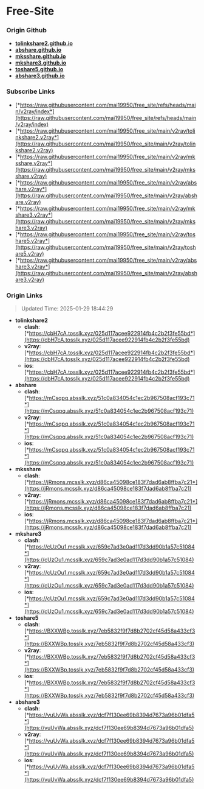 # Free-Site

### Origin Github

- [**tolinkshare2.github.io**](https://github.com/tolinkshare2/tolinkshare2.github.io)
- [**abshare.github.io**](https://github.com/abshare/abshare.github.io)
- [**mksshare.github.io**](https://github.com/mksshare/mksshare.github.io)
- [**mkshare3.github.io**](https://github.com/mkshare3/mkshare3.github.io)
- [**toshare5.github.io**](https://github.com/toshare5/toshare5.github.io)
- [**abshare3.github.io**](https://github.com/abshare3/abshare3.github.io)

### Subscribe Links

- [*https://raw.githubusercontent.com/mai19950/free_site/refs/heads/main/v2ray/index*](https://raw.githubusercontent.com/mai19950/free_site/refs/heads/main/v2ray/index)
- [*https://raw.githubusercontent.com/mai19950/free_site/main/v2ray/tolinkshare2.v2ray*](https://raw.githubusercontent.com/mai19950/free_site/main/v2ray/tolinkshare2.v2ray)
- [*https://raw.githubusercontent.com/mai19950/free_site/main/v2ray/mksshare.v2ray*](https://raw.githubusercontent.com/mai19950/free_site/main/v2ray/mksshare.v2ray)
- [*https://raw.githubusercontent.com/mai19950/free_site/main/v2ray/abshare.v2ray*](https://raw.githubusercontent.com/mai19950/free_site/main/v2ray/abshare.v2ray)
- [*https://raw.githubusercontent.com/mai19950/free_site/main/v2ray/mkshare3.v2ray*](https://raw.githubusercontent.com/mai19950/free_site/main/v2ray/mkshare3.v2ray)
- [*https://raw.githubusercontent.com/mai19950/free_site/main/v2ray/toshare5.v2ray*](https://raw.githubusercontent.com/mai19950/free_site/main/v2ray/toshare5.v2ray)
- [*https://raw.githubusercontent.com/mai19950/free_site/main/v2ray/abshare3.v2ray*](https://raw.githubusercontent.com/mai19950/free_site/main/v2ray/abshare3.v2ray)

### Origin Links

> Updated Time: 2025-01-29 18:44:29

- **tolinkshare2**
  - **clash**: [*https://cbH7cA.tosslk.xyz/025d117acee922914fb4c2b2f3fe55bd*](https://cbH7cA.tosslk.xyz/025d117acee922914fb4c2b2f3fe55bd)
  - **v2ray**: [*https://cbH7cA.tosslk.xyz/025d117acee922914fb4c2b2f3fe55bd*](https://cbH7cA.tosslk.xyz/025d117acee922914fb4c2b2f3fe55bd)
  - **ios**: [*https://cbH7cA.tosslk.xyz/025d117acee922914fb4c2b2f3fe55bd*](https://cbH7cA.tosslk.xyz/025d117acee922914fb4c2b2f3fe55bd)
- **abshare**
  - **clash**: [*https://mCsqpq.absslk.xyz/51c0a834054c1ec2b967508acf193c71*](https://mCsqpq.absslk.xyz/51c0a834054c1ec2b967508acf193c71)
  - **v2ray**: [*https://mCsqpq.absslk.xyz/51c0a834054c1ec2b967508acf193c71*](https://mCsqpq.absslk.xyz/51c0a834054c1ec2b967508acf193c71)
  - **ios**: [*https://mCsqpq.absslk.xyz/51c0a834054c1ec2b967508acf193c71*](https://mCsqpq.absslk.xyz/51c0a834054c1ec2b967508acf193c71)
- **mksshare**
  - **clash**: [*https://jRmons.mcsslk.xyz/d86ca45098ce183f7dad6ab8ffba7c21*](https://jRmons.mcsslk.xyz/d86ca45098ce183f7dad6ab8ffba7c21)
  - **v2ray**: [*https://jRmons.mcsslk.xyz/d86ca45098ce183f7dad6ab8ffba7c21*](https://jRmons.mcsslk.xyz/d86ca45098ce183f7dad6ab8ffba7c21)
  - **ios**: [*https://jRmons.mcsslk.xyz/d86ca45098ce183f7dad6ab8ffba7c21*](https://jRmons.mcsslk.xyz/d86ca45098ce183f7dad6ab8ffba7c21)
- **mkshare3**
  - **clash**: [*https://cUzOu1.mcsslk.xyz/659c7ad3e0ad117d3dd90b1a57c51084*](https://cUzOu1.mcsslk.xyz/659c7ad3e0ad117d3dd90b1a57c51084)
  - **v2ray**: [*https://cUzOu1.mcsslk.xyz/659c7ad3e0ad117d3dd90b1a57c51084*](https://cUzOu1.mcsslk.xyz/659c7ad3e0ad117d3dd90b1a57c51084)
  - **ios**: [*https://cUzOu1.mcsslk.xyz/659c7ad3e0ad117d3dd90b1a57c51084*](https://cUzOu1.mcsslk.xyz/659c7ad3e0ad117d3dd90b1a57c51084)
- **toshare5**
  - **clash**: [*https://BXXWBp.tosslk.xyz/7eb5832f9f7d8b2702cf45d58a433cf3*](https://BXXWBp.tosslk.xyz/7eb5832f9f7d8b2702cf45d58a433cf3)
  - **v2ray**: [*https://BXXWBp.tosslk.xyz/7eb5832f9f7d8b2702cf45d58a433cf3*](https://BXXWBp.tosslk.xyz/7eb5832f9f7d8b2702cf45d58a433cf3)
  - **ios**: [*https://BXXWBp.tosslk.xyz/7eb5832f9f7d8b2702cf45d58a433cf3*](https://BXXWBp.tosslk.xyz/7eb5832f9f7d8b2702cf45d58a433cf3)
- **abshare3**
  - **clash**: [*https://vuUvWa.absslk.xyz/dcf7f130ee69b8394d7673a96b01dfa5*](https://vuUvWa.absslk.xyz/dcf7f130ee69b8394d7673a96b01dfa5)
  - **v2ray**: [*https://vuUvWa.absslk.xyz/dcf7f130ee69b8394d7673a96b01dfa5*](https://vuUvWa.absslk.xyz/dcf7f130ee69b8394d7673a96b01dfa5)
  - **ios**: [*https://vuUvWa.absslk.xyz/dcf7f130ee69b8394d7673a96b01dfa5*](https://vuUvWa.absslk.xyz/dcf7f130ee69b8394d7673a96b01dfa5)
